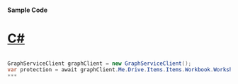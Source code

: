 #### Sample Code
# [C#](#tab/c-sharp)

```C#

GraphServiceClient graphClient = new GraphServiceClient();
var protection = await graphClient.Me.Drive.Items.Items.Workbook.Worksheets.Worksheets.Protection.Request().GetAsync();
*** 

```